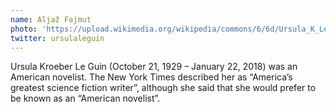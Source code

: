```yaml
---
name: Aljaž Fajmut
photo: 'https://upload.wikimedia.org/wikipedia/commons/6/6d/Ursula_K_Le_Guin.JPG'
twitter: ursulaleguin
---
```

Ursula Kroeber Le Guin (October 21, 1929 – January 22, 2018) was an American
novelist. The New York Times described her as “America’s greatest  science fiction writer”, although she said that she would prefer to be known as an “American novelist”.
